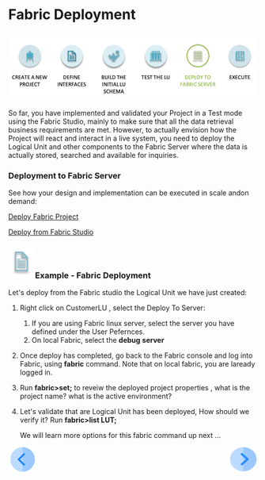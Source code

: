 # Fabric Deployment

![](/academy/Training_Level_1/03_fabric_basic_LU/images/fabric_main_flow_07.png)

So far, you have implemented and validated your Project in a Test mode using the Fabric Studio, mainly to make sure that all the data retrieval business requirements are met. However, to actually envision how the Project will react and interact in a live system, you need to deploy the Logical Unit and other components to the Fabric Server where the data is actually stored, searched and available for inquiries.

 

### Deployment to Fabric Server

See how your design and implementation can be executed in scale andon demand:

[Deploy Fabric Project](/articles/16_deploy_fabric/01_deploy_Fabric_project.md)

[Deploy from Fabric Studio](/articles/16_deploy_fabric/02_deploy_from_Fabric_Studio.md)



### ![](/academy/Training_Level_1/03_fabric_basic_LU/images/example.png)Example - Fabric Deployment

Let's deploy  from the Fabric studio the Logical Unit  we have just created:

1. Right click on CustomerLU , select the Deploy To Server:

   1.  If you are using Fabric linux server, select the server you have defined under the User Pefernces.
   2. On local Fabric, select the **debug** **server** 

2. Once deploy has completed, go back to the Fabric console and log into Fabric, using **fabric** command. Note that on local fabric, you are laready logged in.

3. Run **fabric>set;** to reveiw the deployed project properties , what is the project name? what is the active environment?

4. Let's validate that are Logical Unit has been deployed, How should we verify it?  Run **fabric>list LUT;**  

    We will learn more options for this fabric command up next ...



 [![Previous](/articles/images/Previous.png)](/academy/Training_Level_1/04_fabric_runtime/02_getting_started_with_fabric.md)[<img align="right" width="60" height="54" src="/articles/images/Next.png">](/academy/Training_Level_1/04_fabric_runtime/04_fabric_basic_commands.md)

 

